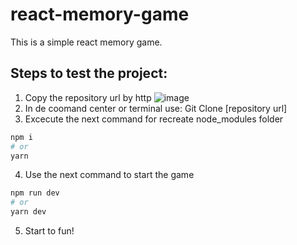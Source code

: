 # react-memory-game

This is a simple react memory game. 

## Steps to test the project:

1) Copy the repository url by http
![image](https://user-images.githubusercontent.com/57687342/235040567-2a923745-164b-4942-96fa-70a70011c08e.png)
2) In de coomand center or terminal use: Git Clone [repository url]
3) Excecute the next command for recreate node_modules folder
```bash
npm i
# or
yarn
```
4) Use the next command to start the game
```bash
npm run dev
# or
yarn dev
```
5) Start to fun!
